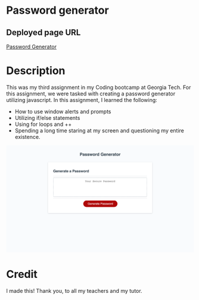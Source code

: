 # Password generator

## Deployed page URL
[Password Generator](https://ericabreig.github.io/hw-3-pwd-generator/)

# Description
This was my third assignment in my Coding bootcamp at Georgia Tech.  For this assignment, we were tasked with creating a password generator utilizing javascript. In this assignment, I learned the following:
- How to use window alerts and prompts
- Utilizing if/else statements
- Using for loops and ++
- Spending a long time staring at my screen and questioning my entire existence.

![Website image display](/assets/images/passworgenerator2.png "Password Generator")
# Credit
I made this! Thank you, to all my teachers and my tutor.
